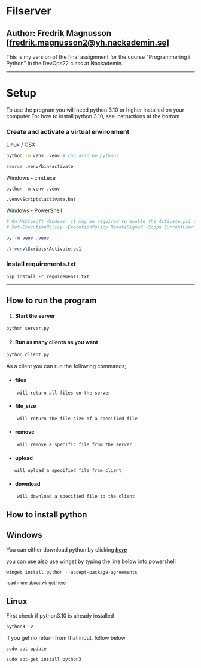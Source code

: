 # Filserver

## Author: Fredrik Magnusson [fredrik.magnusson2@yh.nackademin.se] ##

  

This is my version of the final assignment for the course "Programmering i Python" in the DevOps22 class at Nackademin.

---
# **Setup**

To use the program you will need python 3.10 or higher installed on your computer
For how to install python 3.10, see instructions at the bottom

### Create and activate a virtual environment

Linux / OSX
```bash
python -m venv .venv # can also be python3

source .venv/bin/activate
```

Windows - cmd.exe

```
python -m venv .venv

.venv\Scripts\activate.bat
```

Windows - PowerShell

```powershell
# On Microsoft Windows, it may be required to enable the Activate.ps1 script by setting the execution policy for the user. You can do this by issuing the following PowerShell command:
# Set-ExecutionPolicy -ExecutionPolicy RemoteSigned -Scope CurrentUser

py -m venv .venv

.\.venv\Scripts\Activate.ps1
```

### Install requirements.txt 

```
pip install -r requirements.txt
```
---
## How to run the program
1. #### Start the server
```python
python server.py
```
2. #### Run as many clients as you want
```python
python client.py
```

As a client you can run the following commands;
- #### files 
```
	will return all files on the server
```
- #### file_size
```
	will return the file size of a specified file
```
- #### remove
```
	will remove a specific file from the server
```
- #### upload
 ```
	will upload a specified file from client
 ```
- #### download
```
	will download a specified file to the client
```

## How to install python

## **Windows** 

You can either download python by clicking **_[here](https://www.python.org/downloads/)_**

  

you can use also use winget by typing the line below into powershell

```powershell
winget install python --accept-package-agreements
```

<sup>read more about winget [here](https://learn.microsoft.com/en-us/windows/package-manager/winget/)</sup>

  

## **Linux** ##

First check if python3.10 is already installed

```
python3 -v
```

if you get no return from that input, follow below

```
sudo apt update

sudo apt-get install python3